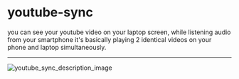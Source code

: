 # youtube-sync
you can see your youtube video on your laptop screen, while listening audio from your smartphone
it's basically playing 2 identical videos on your phone and laptop simultaneously.

* * *
![youtube_sync_description_image](https://user-images.githubusercontent.com/39119468/154282687-de24b92b-6a60-4551-96b2-223c72290518.JPG)
